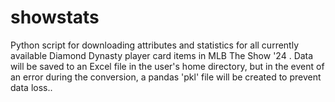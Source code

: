 # showstats
Python script for downloading attributes and statistics for all currently available Diamond Dynasty player card items in MLB The Show '24 . Data will be saved to an Excel file in the user's home directory, but in the event of an error during the conversion, a pandas 'pkl' file will be created to prevent data loss..

